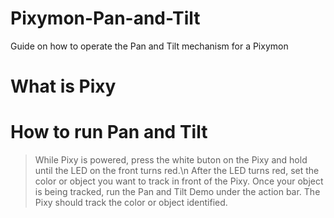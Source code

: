 # Pixymon-Pan-and-Tilt
Guide on how to operate the Pan and Tilt mechanism for a Pixymon

# What is Pixy


# How to run Pan and Tilt
> While Pixy is powered, press the white buton on the Pixy and hold until the LED on the front turns red.\n
> After the LED turns red, set the color or object you want to track in front of the Pixy.
> Once your object is being tracked, run the Pan and Tilt Demo under the action bar.
> The Pixy should track the color or object identified.
